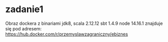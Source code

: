 # zadanie1

Obraz dockera z binariami jdk8, scala 2.12.12 sbt 1.4.9 node 14.16.1 znajduje się pod adresem: <br>
https://hub.docker.com/r/przemyslawzagraniczny/ebiznes
